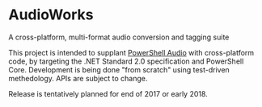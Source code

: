 AudioWorks
==========

A cross-platform, multi-format audio conversion and tagging suite

This project is intended to supplant [PowerShell Audio](https://github.com/jherby2k/PowerShellAudio) with cross-platform code, by targeting the .NET Standard 2.0 specification and PowerShell Core. Development is being done "from scratch" using test-driven methedology. APIs are subject to change.

Release is tentatively planned for end of 2017 or early 2018.
